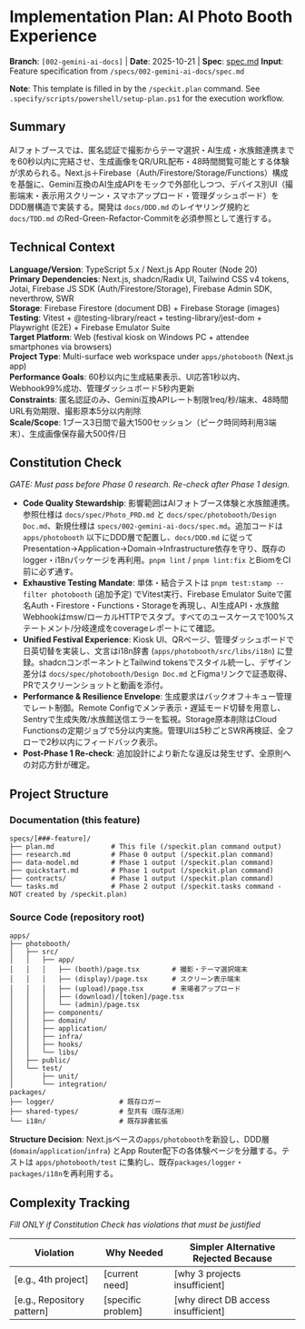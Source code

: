 # Implementation Plan: AI Photo Booth Experience

**Branch**: `[002-gemini-ai-docs]` | **Date**: 2025-10-21 | **Spec**: [spec.md](./spec.md)
**Input**: Feature specification from `/specs/002-gemini-ai-docs/spec.md`

**Note**: This template is filled in by the `/speckit.plan` command. See `.specify/scripts/powershell/setup-plan.ps1` for the execution workflow.
## Summary

AIフォトブースでは、匿名認証で撮影からテーマ選択・AI生成・水族館連携までを60秒以内に完結させ、生成画像をQR/URL配布・48時間閲覧可能とする体験が求められる。Next.js＋Firebase（Auth/Firestore/Storage/Functions）構成を基盤に、Gemini互換のAI生成APIをモックで外部化しつつ、デバイス別UI（撮影端末・表示用スクリーン・スマホアップロード・管理ダッシュボード）をDDD層構造で実装する。開発は `docs/DDD.md` のレイヤリング規約と `docs/TDD.md` のRed-Green-Refactor-Commitを必須参照として進行する。

## Technical Context

**Language/Version**: TypeScript 5.x / Next.js App Router (Node 20)  
**Primary Dependencies**: Next.js, shadcn/Radix UI, Tailwind CSS v4 tokens, Jotai, Firebase JS SDK (Auth/Firestore/Storage), Firebase Admin SDK, neverthrow, SWR  
**Storage**: Firebase Firestore (document DB) + Firebase Storage (images)  
**Testing**: Vitest + @testing-library/react + testing-library/jest-dom + Playwright (E2E) + Firebase Emulator Suite  
**Target Platform**: Web (festival kiosk on Windows PC + attendee smartphones via browsers)  
**Project Type**: Multi-surface web workspace under `apps/photobooth` (Next.js app)  
**Performance Goals**: 60秒以内に生成結果表示、UI応答1秒以内、Webhook99%成功、管理ダッシュボード5秒内更新  
**Constraints**: 匿名認証のみ、Gemini互換APIレート制限1req/秒/端末、48時間URL有効期限、撮影原本5分以内削除  
**Scale/Scope**: 1ブース3日間で最大1500セッション（ピーク時同時利用3端末）、生成画像保存最大500件/日

## Constitution Check

*GATE: Must pass before Phase 0 research. Re-check after Phase 1 design.*

- **Code Quality Stewardship**: 影響範囲はAIフォトブース体験と水族館連携。参照仕様は `docs/spec/Photo_PRD.md` と `docs/spec/photobooth/Design Doc.md`、新規仕様は `specs/002-gemini-ai-docs/spec.md`。追加コードは `apps/photobooth` 以下にDDD層で配置し、`docs/DDD.md` に従ってPresentation→Application→Domain→Infrastructure依存を守り、既存のlogger・i18nパッケージを再利用。`pnpm lint` / `pnpm lint:fix` とBiomをCI前に必ず通す。
- **Exhaustive Testing Mandate**: 単体・結合テストは `pnpm test:stamp --filter photobooth` (追加予定) でVitest実行、Firebase Emulator Suiteで匿名Auth・Firestore・Functions・Storageを再現し、AI生成API・水族館Webhookはmsw/ローカルHTTPでスタブ。すべてのユースケースで100%ステートメント/分岐達成をcoverageレポートにて確認。
- **Unified Festival Experience**: Kiosk UI、QRページ、管理ダッシュボードで日英切替を実装し、文言はi18n辞書 (`apps/photobooth/src/libs/i18n`) に登録。shadcnコンポーネントとTailwind tokensでスタイル統一し、デザイン差分は `docs/spec/photobooth/Design Doc.md` とFigmaリンクで証憑取得、PRでスクリーンショットと動画を添付。
- **Performance & Resilience Envelope**: 生成要求はバックオフ＋キュー管理でレート制御。Remote Configでメンテ表示・遅延モード切替を用意し、Sentryで生成失敗/水族館送信エラーを監視。Storage原本削除はCloud Functionsの定期ジョブで5分以内実施。管理UIは5秒ごとSWR再検証、全フローで2秒以内にフィードバック表示。
- **Post-Phase 1 Re-check**: 追加設計により新たな違反は発生せず、全原則への対応方針が確定。

## Project Structure

### Documentation (this feature)

```
specs/[###-feature]/
├── plan.md              # This file (/speckit.plan command output)
├── research.md          # Phase 0 output (/speckit.plan command)
├── data-model.md        # Phase 1 output (/speckit.plan command)
├── quickstart.md        # Phase 1 output (/speckit.plan command)
├── contracts/           # Phase 1 output (/speckit.plan command)
└── tasks.md             # Phase 2 output (/speckit.tasks command - NOT created by /speckit.plan)
```

### Source Code (repository root)
<!--
  ACTION REQUIRED: Replace the placeholder tree below with the concrete layout
  for this feature. Delete unused options and expand the chosen structure with
  real paths (e.g., apps/admin, packages/something). The delivered plan must
  not include Option labels.
-->

```
apps/
├── photobooth/
│   ├── src/
│   │   ├── app/
│   │   │   ├── (booth)/page.tsx        # 撮影・テーマ選択端末
│   │   │   ├── (display)/page.tsx      # スクリーン表示端末
│   │   │   ├── (upload)/page.tsx       # 来場者アップロード
│   │   │   ├── (download)/[token]/page.tsx
│   │   │   └── (admin)/page.tsx
│   │   ├── components/
│   │   ├── domain/
│   │   ├── application/
│   │   ├── infra/
│   │   ├── hooks/
│   │   └── libs/
│   ├── public/
│   └── test/
│       ├── unit/
│       └── integration/
packages/
├── logger/                # 既存ロガー
├── shared-types/          # 型共有（既存活用）
└── i18n/                  # 既存辞書拡張
```

**Structure Decision**: Next.jsベースの`apps/photobooth`を新設し、DDD層 (`domain`/`application`/`infra`) とApp Router配下の各体験ページを分離する。テストは `apps/photobooth/test` に集約し、既存`packages/logger`・`packages/i18n`を再利用する。

## Complexity Tracking

*Fill ONLY if Constitution Check has violations that must be justified*

| Violation | Why Needed | Simpler Alternative Rejected Because |
|-----------|------------|-------------------------------------|
| [e.g., 4th project] | [current need] | [why 3 projects insufficient] |
| [e.g., Repository pattern] | [specific problem] | [why direct DB access insufficient] |
